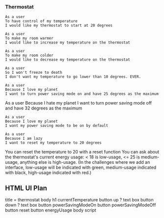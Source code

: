 ### Thermostat

```
As a user
To have control of my temperature
I would like my thermostat to start at 20 degrees
```
```
As a user
To make my room warmer
I would like to increase my temperature on the thermostat
```
```
As a user
To make my room colder
I would like to decrease my temperature on the thermostat
```

```
As a user
So I won't freeze to death
I don't want my temperature to go lower than 10 degrees. EVER.
```
```
As a user
Because I love my planet
I want to turn power saving mode on and have 25 degrees as the maximum
```
As a user
Because I hate my planet
I want to turn power saving mode off and have 32 degrees as the maximum
```
As a user
Because I love my planet
I want my power saving mode to be on by default
```
```
As a user
Because I am lazy
I want to reset my temperature to 20 degrees
```
You can reset the temperature to 20 with a reset function
You can ask about the thermostat's current energy usage: < 18 is low-usage, <= 25 is medium-usage, anything else is high-usage.
(In the challenges where we add an interface, low-usage will be indicated with green, medium-usage indicated with black, high-usage indicated with red.)

## HTML UI Plan
title = thermostat
body
h1 currentTemperature
button up ? text box
button down ? text box
button powerSavingModeOn
button powerSavingModeOff
button reset
button energyUsage
body
script
